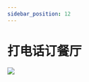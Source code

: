 ```yaml
---
sidebar_position: 12
---
```


# 打电话订餐厅
<image src="sc-dialog/restaurant" ratio="0.5" ribbon="Day 12" />
<dialog>
# I'd like to [book/v.] a table for this Sunday, June 10, at 7 pm.
## For how many people?
# Table for four.
## OK. What is your name?
# I'm Sam Lee.
## Could you give me your mobile phone number?
# It's 0988-352-110.
## OK. [Reservation:reservation/n.] made for four people for Sunday, June 10, at 7 pm.
We will [hold/v./4] the reservation for 10 minutes.
# OK. Thank you. Bye.
</dialog>
